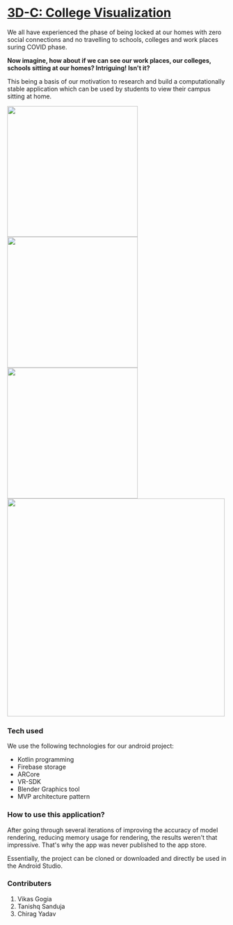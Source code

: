 # <ins>3D-C: College Visualization</ins>

We all have experienced the phase of being locked at our homes with zero social connections and no travelling to schools, colleges and work places suring COVID phase. 

**Now imagine, how about if we can see our work places, our colleges, schools sitting at our homes? Intriguing! Isn't it?**

This being a basis of our motivation to research and build a computationally stable application which can be used by students to view their campus sitting at home.

<img src="https://drive.google.com/uc?export=view&id=1-9K8vvHcg28RSNjGj0wlboxa6ySaT21b" width="300" /><img src="https://drive.google.com/uc?export=view&id=11JVQIwkpmkWeFST-oU_fOodN2gaPUD9K" width="300" /><img src="https://drive.google.com/uc?export=view&id=1GtvMQJaWDkvy85jcjS7l4wUyLhaSXfq3" height="300" /><img src="https://drive.google.com/uc?export=view&id=1FhvFbG4d81Fbx85r-FaiRAEW81QA9R0w" width="500" />

### Tech used

We use the following technologies for our android project:
* Kotlin programming
* Firebase storage
* ARCore
* VR-SDK
* Blender Graphics tool
* MVP architecture pattern

### How to use this application?

After going through several iterations of improving the accuracy of model rendering, reducing memory usage for rendering, the results weren't that impressive. That's why the app was never published to the app store.

Essentially, the project can be cloned or downloaded and directly be used in the Android Studio.

### Contributers
1. Vikas Gogia
2. Tanishq Sanduja
3. Chirag Yadav
